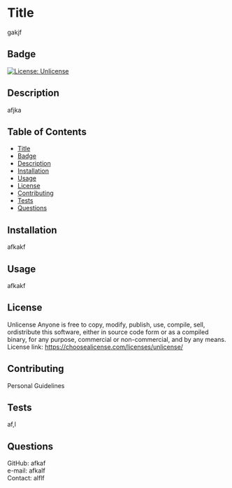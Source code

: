 
  # Title
  gakjf

  ## Badge
  [![License: Unlicense](https://img.shields.io/badge/license-Unlicense-blue.svg)](http://unlicense.org/)
  
  ## Description
  afjka
  
  ## Table of Contents
  - [Title](#title)
  - [Badge](#badge)
  - [Description](#description)
  - [Installation](#installation)
  - [Usage](#usage)
  - [License](#license)
  - [Contributing](#contributing)
  - [Tests](#tests)
  - [Questions](#questions)
  
  ## Installation
  afkakf
  
  ## Usage
  afkakf
  
  ## License
  Unlicense
  Anyone is free to copy, modify, publish, use, compile, sell, ordistribute this software, either in source code form or as a compiled binary, for any purpose, commercial or non-commercial, and by any means.
  License link: https://choosealicense.com/licenses/unlicense/
  
  ## Contributing
  Personal Guidelines
  
  ## Tests
  af,l
  
  ## Questions
  GitHub: afkaf
  <br>e-mail: afkalf
  <br>Contact: alflf
  